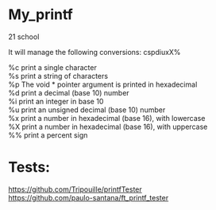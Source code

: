 # My_printf
21 school
  
It will manage the following conversions: cspdiuxX%  
  
%c print a single character  
%s print a string of characters   
%p The void * pointer argument is printed in hexadecimal  
%d print a decimal (base 10) number  
%i print an integer in base 10  
%u print an unsigned decimal (base 10) number  
%x print a number in hexadecimal (base 16), with lowercase  
%X print a number in hexadecimal (base 16), with uppercase  
%% print a percent sign  
  
# Tests:  
https://github.com/Tripouille/printfTester  
https://github.com/paulo-santana/ft_printf_tester  

